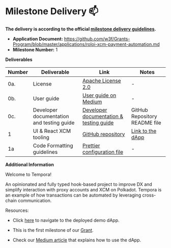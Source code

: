 # Milestone Delivery :mailbox:

**The delivery is according to the official [milestone delivery guidelines](https://github.com/w3f/Grants-Program/blob/master/docs/Support%20Docs/milestone-deliverables-guidelines.md).**  

* **Application Document:** https://github.com/w3f/Grants-Program/blob/master/applications/roloi-xcm-payment-automation.md
* **Milestone Number:** 1

**Deliverables**

| Number | Deliverable | Link | Notes |
| ------------- | ------------- | ------------- |------------- |
| 0a. | License | [Apache License 2.0](https://github.com/NeoPower-Digital/tempora/blob/main/LICENSE) | - | 
| 0b.  | User guide | [User guide on Medium](https://medium.com/@NeoPowerDigital/on-chain-payment-scheduling-in-polkadot-2ff15ed6485a) | - | 
| 0c.  | Developer documentation and testing guide | [Developer documentation & testing guide](https://github.com/NeoPower-Digital/tempora/blob/main/README.md) | GitHub Repository README file | 
| 1  | UI & React XCM tooling | [GitHub repository](https://github.com/NeoPower-Digital/tempora) | [Link to the dApp](https://tempora-dapp.vercel.app/) | 
| 1a  | Code Formatting guidelines | [Prettier configuration file ](https://github.com/NeoPower-Digital/tempora/blob/main/.prettierrc) | - | 

**Additional Information**

Welcome to Tempora! 

An opinionated and fully typed hook-based project to improve DX and simplify interaction with proxy accounts and XCM on Polkadot. Tempora is an example of how transactions can be automated by leveraging cross-chain communication. 

Resources:

- Click [here](https://tempora-dapp.vercel.app/) to navigate to the deployed demo dApp.

- This is the first milestone of our [Grant](https://github.com/w3f/Grants-Program/blob/master/applications/roloi-xcm-payment-automation.md). 

- Check our [Medium article](https://medium.com/@NeoPowerDigital/on-chain-payment-scheduling-in-polkadot-2ff15ed6485a) that explains how to use the dApp.

